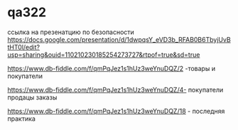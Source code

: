 # qa322
ссылка на презенатцию по безопасности 
https://docs.google.com/presentation/d/1dwpqsY_eVD3b_RFAB0B6TbyjUvBtHT0l/edit?usp=sharing&ouid=110210230185254273727&rtpof=true&sd=true 

https://www.db-fiddle.com/f/qmPqJez1s1hUz3weYnuDQZ/2 -товары и покупатели

https://www.db-fiddle.com/f/qmPqJez1s1hUz3weYnuDQZ/4- покупатели продацы заказы


https://www.db-fiddle.com/f/qmPqJez1s1hUz3weYnuDQZ/18 - последняя практика
